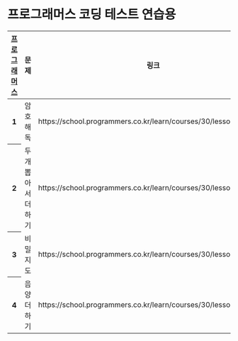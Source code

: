 
<h1>프로그래머스 코딩 테스트 연습용</h1>
    
<table>
<tr>
  <th scope="col"><a href="https://school.programmers.co.kr/">프로그래머스</a></th>
  <th scope="col">문제</th>
  <th scope="col">링크</th>
  <th scope="col">날짜</th>
</tr>
       
<tbody>
<!-- 2023-04-19-->
<tr>
<th scope="row">1</th>
<td>암호 해독</td>
<td>https://school.programmers.co.kr/learn/courses/30/lessons/120892</td>
<td>2023-04-19</td>
</tr>

<tr>
<th scope="row">2</th>
<td>두개 뽑아서 더하기</td>
<td>https://school.programmers.co.kr/learn/courses/30/lessons/68644</td>
<td>2023-04-19</td>
</tr>
          
<tr>
<th scope="row">3</th>
<td>비밀지도</td>
<td>https://school.programmers.co.kr/learn/courses/30/lessons/17681</td>
<td>2023-04-19</td>
</tr>
    
<!-- 2023-04-20 -->
<tr>
<th>4</th>
<td>음양 더하기</td>
<td>https://school.programmers.co.kr/learn/courses/30/lessons/76501</td>
<td>2023-04-20</td>
</tr>

</tbody>

</table>


